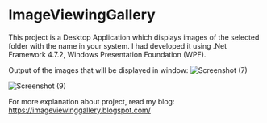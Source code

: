 # ImageViewingGallery
This project is a Desktop Application which displays images of the selected folder with the name in your system. I had developed it using .Net Framework 4.7.2, Windows Presentation Foundation (WPF).

Output of the images that will be displayed in window:
![Screenshot (7)](https://user-images.githubusercontent.com/64640027/147381270-753f569a-8ebf-4410-ad26-a9448905b929.png)

![Screenshot (9)](https://user-images.githubusercontent.com/64640027/147381319-3c30565f-b55c-4f73-8ca4-66eada59990e.png)

For more explanation about project, read my blog: https://imageviewinggallery.blogspot.com/
